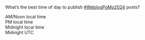 What’s the best time of day to publish [\#<span>WeblogPoMo2024</span>](https://social.lol/tags/WeblogPoMo2024) posts?

<radio disabled="disabled">AM/Noon local time</radio>  
<radio disabled="disabled">PM local time</radio>  
<radio disabled="disabled">Midnight local time</radio>  
<radio disabled="disabled">Midnight UTC</radio>